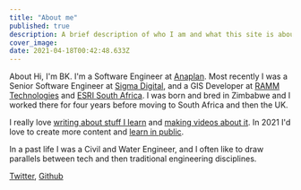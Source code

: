 ```yaml
---
title: "About me"
published: true
description: A brief description of who I am and what this site is about
cover_image:
date: 2021-04-18T00:42:48.633Z
---
```


About
Hi, I'm BK. I'm a Software Engineer at [Anaplan](https://anaplan.com/). Most recently I was a Senior Software Engineer at [Sigma Digital](https://www.sigmadigital.io/), and a GIS Developer at [RAMM Technologies](https://www.ramm.co.za/) and [ESRI South Africa](https://www.esri-southafrica.com/). I was born and bred in Zimbabwe and I worked there for four years before moving to South Africa and then the UK.

I really love [writing about stuff I learn](https://www.bhekani.com/) and [making videos about it](https://www.youtube.com/channel/UCrapMy2k4JqoOkATDI_lexw). In 2021 I'd love to create more content and [learn in public](https://twitter.com/swyx/status/1009174159690264579).

In a past life I was a Civil and Water Engineer, and I often like to draw parallels between tech and then traditional engineering disciplines.

[Twitter](https://www.twitter.com/bhekanik), [Github](https://www.github.com/bhekanik)
